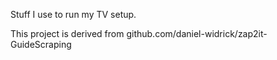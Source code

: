 Stuff I use to run my TV setup.


This project is derived from github.com/daniel-widrick/zap2it-GuideScraping
